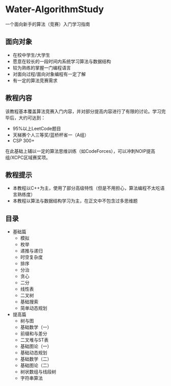 # Water-AlgorithmStudy

一个面向新手的算法（竞赛）入门学习指南

## 面向对象

* 在校中学生/大学生
* 愿意在较长的一段时间内系统学习算法与数据结构
* 较为熟练的掌握一门编程语言
* 对面向过程/面向对象编程有一定了解
* 有一定的算法竞赛需求

## 教程内容

该教程基本覆盖算法竞赛入门内容，并对部分提高内容进行了有限的讨论。学习完毕后，大约可达到：

* 95%以上LeetCode题目
* 天梯赛个人三等奖/蓝桥杯省一（A组）
* CSP 300+

在此基础上辅以一定的算法思维训练（如CodeForces），可以冲刺NOIP提高组/XCPC区域赛奖项。

## 教程提示

* 本教程以C++为主，使用了部分高级特性（但是不用担心，算法编程不太吃语言熟练度）
* 本教程以算法与数据结构学习为主，在正文中不包含过多思维题

## 目录
* 基础篇
    * 模拟
    * 枚举
    * 递推与递归
    * 时空复杂度
    * 排序
    * 分治
    * 贪心
    * 二分
    * 线性表
    * 二叉树
    * 基础搜索
    * 简单动态规划
* 提高篇
    * 树与图
    * 基础数学（一）
    * 前缀和与差分
    * 二叉堆与ST表
    * 基础图论（一）
    * 基础动态规划
    * 基础数学（二）
    * 基础图论（二）
    * 树状数组与线段树
    * 字符串算法
